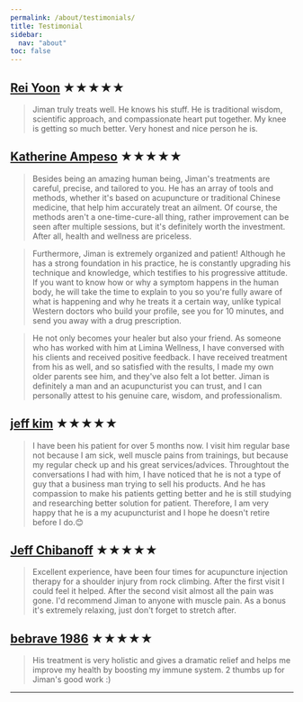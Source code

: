 ```yaml
---
permalink: /about/testimonials/
title: Testimonial
sidebar:
  nav: "about"
toc: false
---
```


<!-- #### Sections in this article
{:.no_toc}
* TOC
{:toc}
 -->
## [Rei Yoon](https://www.google.com/maps/contrib/104159321715529529533/reviews/@49.2168014,-122.7362935,12z/data=!3m1!4b1!4m3!8m2!3m1!1e1?hl=en-CA) ★★★★★ 
> Jiman truly treats well. He knows his stuff. He is traditional wisdom, scientific approach, and compassionate heart put together. My knee is getting so much better. Very honest and nice person he is.

## [Katherine Ampeso](https://www.google.com/maps/contrib/108345438870472501351/reviews?hl=en-CA) ★★★★★
> Besides being an amazing human being, Jiman's treatments are careful, precise, and tailored to you. He has an array of tools and methods, whether it's based on acupuncture or traditional Chinese medicine, that help him accurately treat an ailment. Of course, the methods aren't a one-time-cure-all thing, rather improvement can be seen after multiple sessions, but it's definitely worth the investment. After all, health and wellness are priceless.

> Furthermore, Jiman is extremely organized and patient! Although he has a strong foundation in his practice, he is constantly upgrading his technique and knowledge, which testifies to his progressive attitude. If you want to know how or why a symptom happens in the human body, he will take the time to explain to you so you're fully aware of what is happening and why he treats it a certain way, unlike typical Western doctors who build your profile, see you for 10 minutes, and send you away with a drug prescription.

> He not only becomes your healer but also your friend. As someone who has worked with him at Limina Wellness, I have conversed with his clients and received positive feedback. I have received treatment from his as well, and so satisfied with the results, I made my own older parents see him, and they've also felt a lot better. Jiman is definitely a man and an acupuncturist you can trust, and I can personally attest to his genuine care, wisdom, and professionalism.

## [jeff kim](https://www.google.com/maps/contrib/115798917066278919951/reviews/@49.257904,-122.8903294,12z/data=!3m1!4b1!4m3!8m2!3m1!1e1?hl=en-CA) ★★★★★
> I have been his patient for over 5 months now. I visit him regular base not because I am sick, well muscle pains from trainings, but because my regular check up and his great services/advices. Throughtout the conversations I had with him, I have noticed that he is not a type of guy that a business man trying to sell his products. And he has compassion to make his patients getting better and he is still studying and researching better solution for patient. Therefore, I am very happy that he is a my acupuncturist and I hope he doesn't retire before I do.😊

## [Jeff Chibanoff](https://www.google.com/maps/contrib/101800982148225941010/reviews?hl=en-CA) ★★★★★
> Excellent experience, have been four times for acupuncture injection therapy for a shoulder injury from rock climbing. After the first visit I could feel it helped. After the second visit almost all the pain was gone. I'd recommend Jiman to anyone with muscle pain. As a bonus it's extremely relaxing, just don't forget to stretch after.

## [bebrave 1986](https://www.google.com/maps/contrib/110208364492794996248/reviews?hl=en-CA) ★★★★★
> His treatment is very holistic and gives a dramatic relief and helps me improve my health by boosting my immune system. 2 thumbs up for Jiman's good work :)

----

<!-- Integration Start -->
